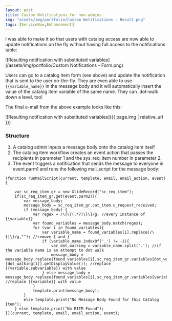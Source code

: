 ```yaml
---
layout: post
title: Custom Notifications for non-admins
img: "assets/img/portfolio/Custom Notifications - Result.png"
tags: [ServiceNow,Enhancement]
---
```


I was able to make it so that users with catalog access are now able to update notifications on the fly without having full access to the notifications table<!--endexcerpt-->:

![Resulting notification with substituted variables](/assets/img/portfolio/Custom Notifications - Form.png)

Users can go to a catalog item form (see above) and update the notification that is sent to the user on-the-fly. They are even able to use `{{variable_name}}` in the message body and it will automatically insert the value of the catalog item variable of the same name. They can .dot-walk down a level, too!

The final e-mail from the above example looks like this:

![Resulting notification with substituted variables]({{ page.img | relative_url }})

### Structure

1. A catalog admin inputs a message body onto the catalog item itself
2. The catalog item workflow creates an event action that passes the recipients in parameter 1 and the sys_req_item number in parameter 2.
3. The event triggers a notification that sends the message to everyone in event.parm1 and runs the following mail_script for the message body:

```
(function runMailScript(current, template, email, email_action, event) {

	var sc_req_item_gr = new GlideRecord("sc_req_item");
	if(sc_req_item_gr.get(event.parm2)){
		var message_body;
		message_body = sc_req_item_gr.cat_item.u_request_received;
		if (message_body) {
			var regex = /\{\{(.*?)\}\}/g; //every instance of {{variable}}
			var found_variables = message_body.match(regex);
			for (var i in found_variables){
				var variable_name = found_variables[i].replace(/\{|\}/g,""); //remove { and }
				if (variable_name.indexOf('.') != -1){
					var dot_walking = variable_name.split('.'); //if the variable name is an attempt to dot walk
					message_body = message_body.replace(found_variables[i],sc_req_item_gr.variables[dot_walking[0]][dot_walking[1]].getDisplayValue()); //replace {{variable.subvariable}} with value
				} else message_body = message_body.replace(found_variables[i],sc_req_item_gr.variables[variable_name].getDisplayValue()); //replace {{variable}} with value
			}
			template.print(message_body);
		}
		else template.print("No Message Body Found for this Catalog Item");
	} else template.print("No RITM Found");
})(current, template, email, email_action, event);
```